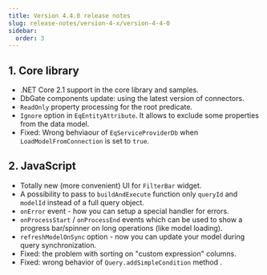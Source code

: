 ```yaml
---
title: Version 4.4.0 release notes
slug: release-notes/version-4-x/version-4-4-0
sidebar:
  order: 3
---
```


## 1. Core library

* .NET Core 2.1 support in the core library and samples.
* DbGate components update: using the latest version of connectors.
* `ReadOnly` property processing for the root predicate.
* `Ignore` option in `EqEntityAttribute`. It allows to exclude some properties from the data model. 
* Fixed: Wrong behviaour of `EqServiceProviderDb` when `LoadModelFromConnection` is set to `true`.

## 2. JavaScript
 
* Totally new (more convenient) UI for `FilterBar` widget. 
* A possibility to pass to `buildAndExecute` function only `queryId` and `modelId` instead of a full query object.
* `onError` event - how you can setup a special handler for errors.
* `onProcessStart` / `onProcessEnd` events which can be used to show a progress bar/spinner on long operations (like model loading).
* `refreshModelOnSync` option - now you can update your model during query synchronization.
* Fixed: the problem with sorting on "custom expression" columns.
* Fixed: wrong behavior of `Query.addSimpleCondition` method .
